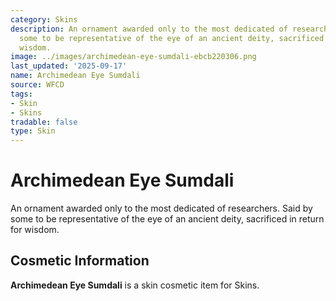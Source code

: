 ```yaml
---
category: Skins
description: An ornament awarded only to the most dedicated of researchers. Said by
  some to be representative of the eye of an ancient deity, sacrificed in return for
  wisdom.
image: ../images/archimedean-eye-sumdali-ebcb220306.png
last_updated: '2025-09-17'
name: Archimedean Eye Sumdali
source: WFCD
tags:
- Skin
- Skins
tradable: false
type: Skin
---
```


# Archimedean Eye Sumdali

An ornament awarded only to the most dedicated of researchers. Said by some to be representative of the eye of an ancient deity, sacrificed in return for wisdom.

## Cosmetic Information

**Archimedean Eye Sumdali** is a skin cosmetic item for Skins.

